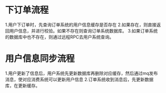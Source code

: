 # 下订单流程
1.用户下订单时，先查询订单系统的用户信息缓存是否存在
2.如果存在，则直接返回用户信息，并进行校验。如果不存在则查询订单系统数据库。
3.如果订单系统的数据库中也不存在，则通过远程RPC去用户系统查询。

# 用户信息同步流程
1.用户更新了信息后，用户系统先更新数据库再删除对应缓存，然后通过mq发布消息，使对应消费系统可以更新用户信息
2.订单系统收到消息后，先更新数据库，在更新缓存。
